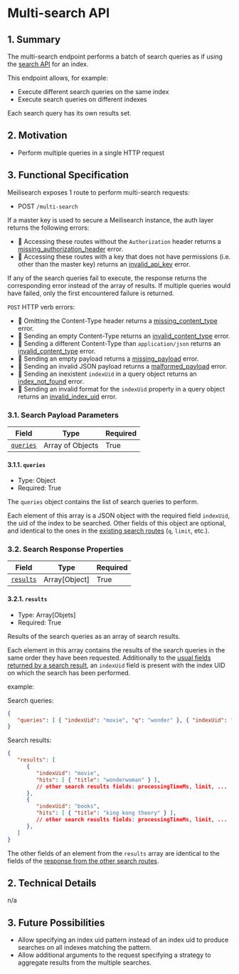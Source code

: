 # Multi-search API

## 1. Summary

The multi-search endpoint performs a batch of search queries as if using the [search API](./0118-search-api.md) for an index.

This endpoint allows, for example:

- Execute different search queries on the same index
- Execute search queries on different indexes

Each search query has its own results set.

## 2. Motivation

- Perform multiple queries in a single HTTP request

## 3. Functional Specification

Meilisearch exposes 1 route to perform multi-search requests:

- POST `/multi-search`

If a master key is used to secure a Meilisearch instance, the auth layer returns the following errors:

- 🔴 Accessing these routes without the `Authorization` header returns a [missing_authorization_header](0061-error-format-and-definitions.md#missing_authorization_header) error.
- 🔴 Accessing these routes with a key that does not have permissions (i.e. other than the master key) returns an [invalid_api_key](0061-error-format-and-definitions.md#invalid_api_key) error.

If any of the search queries fail to execute, the response returns the corresponding error instead of the array of results. If multiple queries would have failed, only the first encountered failure is returned.

`POST` HTTP verb errors:

- 🔴 Omitting the Content-Type header returns a [missing_content_type](0061-error-format-and-definitions.md#missing_content_type) error.
- 🔴 Sending an empty Content-Type returns an [invalid_content_type](0061-error-format-and-definitions.md#invalid_content_type) error.
- 🔴 Sending a different Content-Type than `application/json` returns an [invalid_content_type](0061-error-format-and-definitions.md#invalid_content_type) error.
- 🔴 Sending an empty payload returns a [missing_payload](0061-error-format-and-definitions.md#missing_payload) error.
- 🔴 Sending an invalid JSON payload returns a [malformed_payload](0061-error-format-and-definitions.md#malformed_payload) error.
- 🔴 Sending an inexistent `indexUid` in a query object returns an [index_not_found](0061-error-format-and-definitions.md#index_not_found) error.
- 🔴 Sending an invalid format for the `indexUid` property in a query object returns an [invalid_index_uid](0061-error-format-and-definitions.md#invalid_index_uid) error.

### 3.1. Search Payload Parameters

| Field        | Type             | Required |
|--------------|------------------|----------|
| [`queries`](#311-queries)  | Array of Objects | True     |

#### 3.1.1. `queries`

- Type: Object
- Required: True

The `queries` object contains the list of search queries to perform.

Each element of this array is a JSON object with the required field `indexUid`, the uid of the index to be searched. Other fields of this object are optional, and identical to the ones in the [existing search routes](./0118-search-api.md#31-search-payload-parameters) (`q`, `limit`, etc.).

### 3.2. Search Response Properties

| Field                     | Type          | Required |
|---------------------------|---------------|----------|
| [`results`](#321-results) | Array[Object] | True     |

#### 3.2.1. `results`

- Type: Array[Objets]
- Required: True

Results of the search queries as an array of search results.

Each element in this array contains the results of the search queries in the same order they have been requested. Additionally to the [usual fields returned by a search result](./0118-search-api.md#31-formatting-search-results), an `indexUid` field is present with the index UID on which the search has been performed.

example:

Search queries:
```json
{
   "queries": [ { "indexUid": "movie", "q": "wonder" }, { "indexUid": "books", "q": "king" } ]
}
```

Search results:
```json
{
   "results": [ 
      {
         "indexUid": "movie",
         "hits": [ { "title": "wonderwoman" } ],
         // other search results fields: processingTimeMs, limit, ...
      },
      {
         "indexUid": "books",
         "hits": [ { "title": "king kong theory" } ],
         // other search results fields: processingTimeMs, limit, ...
      },
   ]
}
```

The other fields of an element from the `results` array are identical to the fields of the [response from the other search routes](./0118-search-api.md#31-formatting-search-results).

## 2. Technical Details
n/a

## 3. Future Possibilities

- Allow specifying an index uid pattern instead of an index uid to produce searches on all indexes matching the pattern.
- Allow additional arguments to the request specifying a strategy to aggregate results from the multiple searches.
